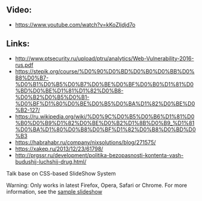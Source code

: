 ## Video: 

 * https://www.youtube.com/watch?v=kKoZIjdjd7o

## Links:
    
 * http://www.ptsecurity.ru/upload/ptru/analytics/Web-Vulnerability-2016-rus.pdf
 * https://stepik.org/course/%D0%90%D0%BD%D0%B0%D0%BB%D0%B8%D0%B7-%D0%B1%D0%B5%D0%B7%D0%BE%D0%BF%D0%B0%D1%81%D0%BD%D0%BE%D1%81%D1%82%D0%B8-%D0%B2%D0%B5%D0%B1-%D0%BF%D1%80%D0%BE%D0%B5%D0%BA%D1%82%D0%BE%D0%B2-127/
 * https://ru.wikipedia.org/wiki/%D0%9C%D0%B5%D0%B6%D1%81%D0%B0%D0%B9%D1%82%D0%BE%D0%B2%D1%8B%D0%B9_%D1%81%D0%BA%D1%80%D0%B8%D0%BF%D1%82%D0%B8%D0%BD%D0%B3
 * https://habrahabr.ru/company/nixsolutions/blog/271575/
 * https://xakep.ru/2013/12/23/61798/
 * http://prgssr.ru/development/politika-bezopasnosti-kontenta-vash-budushij-luchshij-drug.html/



Talk base on CSS-based SlideShow System

Warning: Only works in latest Firefox, Opera, Safari or Chrome.
For more information, see the [sample slideshow](http://lea.verou.me/csss/sample-slideshow.html) 